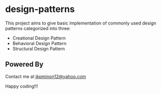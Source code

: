 # design-patterns

This project aims to give basic implementation of commonly used design patterns categorized into three: 

* Creational Design Pattern
* Behavioral Design Pattern
* Structural Design Pattern

## Powered By
Contact me at jkpminon12@yahoo.com

Happy coding!!!

